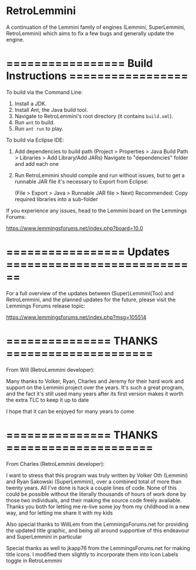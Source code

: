 # RetroLemmini

A continuation of the Lemmini family of engines (Lemmini, SuperLemmini, RetroLemmini) which aims to fix a few bugs and generally update the engine.

# ================= Build Instructions =================

To build via the Command Line:

1. Install a JDK.
2. Install Ant, the Java build tool.
3. Navigate to RetroLemmini's root directory (it contains `build.xml`).
4. Run `ant` to build.
5. Run `ant run` to play.

To build via Eclipse IDE:

1. Add dependencies to build path
   (Project > Properties > Java Build Path > Libraries > Add Library/Add JARs)
   Navigate to "dependencies" folder and add each one
2. Run
   RetroLemmini should compile and run without issues, but to get a runnable JAR file it's necessary to Export from Eclipse:
   
   (File > Export > Java > Runnable JAR file > Next)
   Recommended: Copy required libraries into a sub-folder
   
If you experience any issues, head to the Lemmini board on the Lemmings Forums:

https://www.lemmingsforums.net/index.php?board=10.0

# ================= Updates ============================

For a full overview of the updates between (Super)Lemmini(Too) and RetroLemmini, and the planned updates for the future,
please visit the Lemmings Forums release topic:

https://www.lemmingsforums.net/index.php?msg=105514

# =============== THANKS =====================

From Will (RetroLemmini developer):

Many thanks to Volker, Ryan, Charles and Jeremy for their hard work and support on the Lemmini project over the years. It's such a great program, and the
fact it's still used many years after its first version makes it worth the extra TLC to keep it up to date

I hope that it can be enjoyed for many years to come

# =============== THANKS =====================

From Charles (RetroLemmini developer):

I want to stress that this program was truly written by Volker Oth (Lemmini) and Ryan Sakowski (SuperLemmini), over a combined total of more than twenty years.
All I've done is hack a couple lines of code. None of this could be possible without the literally thousands of hours of work done by those two individuals,
and their making the source code freely available. Thanks you both for letting me re-live some joy from my childhood in a new way, and for letting me share
it with my kids

Also special thanks to WillLem from the LemmingsForums.net for providing the updated title graphic, and being all around supportive of this endeavour and
SuperLemmini in particular

Special thanks as well to jkapp76 from the LemmingsForums.net for making title icons. I modified them slightly to incorporate them into Icon Labels toggle
in RetroLemmini
